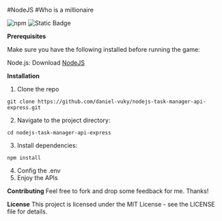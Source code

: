 #NodeJS
#Who is a millionaire

![npm](https://img.shields.io/npm/v/node) ![Static Badge](https://img.shields.io/badge/NodeJS-black)

**Prerequisites**

Make sure you have the following installed before running the game:

Node.js: Download <a href="https://nodejs.org/en">NodeJS</a>

**Installation**

1. Clone the repo

```
git clone https://github.com/daniel-vuky/nodejs-task-manager-api-express.git
```

2. Navigate to the project directory:

```
cd nodejs-task-manager-api-express
```

3. Install dependencies:

```
npm install
```
4. Config the .env
5. Enjoy the APIs

   
**Contributing**
Feel free to fork and drop some feedback for me.
Thanks!

**License**
This project is licensed under the MIT License - see the LICENSE file for details.

